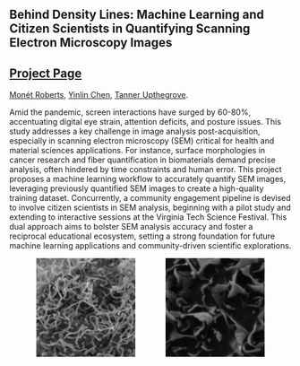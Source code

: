 ## Behind Density Lines: Machine Learning and Citizen Scientists in Quantifying Scanning Electron Microscopy Images

## [Project Page](https://vtul-cdrs.github.io/QuantSEMAI/)

[Monét Roberts](https://beam.vt.edu/people/faculty/roberts.html), [Yinlin Chen](https://lib.vt.edu/center-for-digital-research-and-scholarship/people/our-team/yinlin-chen.html), [Tanner Upthegrove](https://icat.vt.edu/about/tanner-upthegrove.html). 

Amid the pandemic, screen interactions have surged by 60-80%, accentuating digital eye strain, attention deficits, and posture issues. This study addresses a key challenge in image analysis post-acquisition, especially in scanning electron microscopy (SEM) critical for health and material sciences applications. For instance, surface morphologies in cancer research and fiber quantification in biomaterials demand precise analysis, often hindered by time constraints and human error. This project proposes a machine learning workflow to accurately quantify SEM images, leveraging previously quantified SEM images to create a high-quality training dataset. Concurrently, a community engagement pipeline is devised to involve citizen scientists in SEM analysis, beginning with a pilot study and extending to interactive sessions at the Virginia Tech Science Festival. This dual approach aims to bolster SEM analysis accuracy and foster a reciprocal educational ecosystem, setting a strong foundation for future machine learning applications and community-driven scientific explorations.

<div style="text-align: center;">
  <img src="images/sample1.png" alt="Surface of cell from the breast" style="width: 35%; margin-right: 5%;"/>
  <img src="images/sample2.png" alt="Surface of cervical cancer cell " style="width: 35%; margin-left: 5%;"/>
</div>